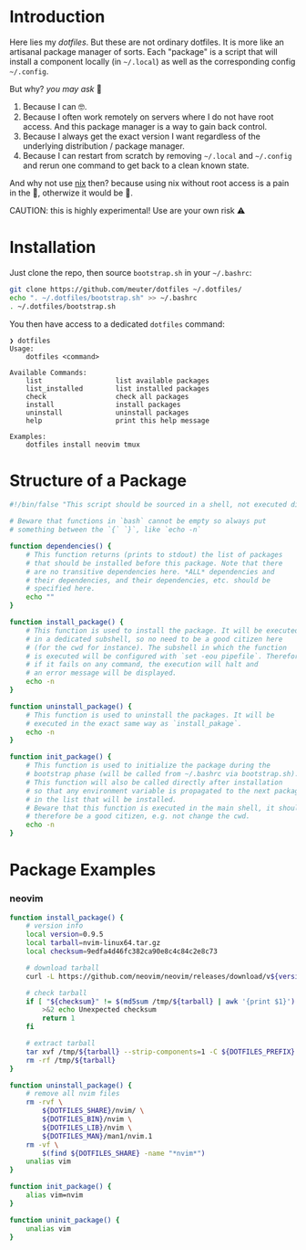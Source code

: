 # Introduction

Here lies my _dotfiles_. But these are not ordinary dotfiles. It is more like
an artisanal package manager of sorts. Each "package" is a script that will
install a component locally (in `~/.local`) as well as the corresponding config
`~/.config`.

But why? _you may ask_ 🤔
1. Because I can 🤓.
2. Because I often work remotely on servers where I do not have root access.
   And this package manager is a way to gain back control.
3. Because I always get the exact version I want regardless of the underlying
   distribution / package manager.
4. Because I can restart from scratch by removing `~/.local` and `~/.config`
   and rerun one command to get back to a clean known state.

And why not use [nix](https://nixos.org/) then? because using nix without root access
is a pain in the 🤡, otherwize it would be 🥇.

CAUTION: this is highly experimental! Use are your own risk ⚠

# Installation

Just clone the repo, then source `bootstrap.sh` in your `~/.bashrc`:

```bash
git clone https://github.com/meuter/dotfiles ~/.dotfiles/
echo ". ~/.dotfiles/bootstrap.sh" >> ~/.bashrc
. ~/.dotfiles/bootstrap.sh
```

You then have access to a dedicated `dotfiles` command:

```
❯ dotfiles
Usage:
    dotfiles <command>

Available Commands:
    list                  list available packages
    list_installed        list installed packages
    check                 check all packages
    install               install packages
    uninstall             uninstall packages
    help                  print this help message

Examples:
    dotfiles install neovim tmux
```

# Structure of a Package

```bash
#!/bin/false "This script should be sourced in a shell, not executed directly"

# Beware that functions in `bash` cannot be empty so always put
# something between the `{` `}`, like `echo -n`

function dependencies() {
    # This function returns (prints to stdout) the list of packages
    # that should be installed before this package. Note that there
    # are no transitive dependencies here. *ALL* dependencies and
    # their dependencies, and their dependencies, etc. should be
    # specified here.
    echo ""
}

function install_package() {
    # This function is used to install the package. It will be executed
    # in a dedicated subshell, so no need to be a good citizen here
    # (for the cwd for instance). The subshell in which the function
    # is executed will be configured with `set -eou pipefile`. Therefore
    # if it fails on any command, the execution will halt and
    # an error message will be displayed.
    echo -n
}

function uninstall_package() {
    # This function is used to uninstall the packages. It will be
    # executed in the exact same way as `install_pakage`.
    echo -n
}

function init_package() {
    # This function is used to initialize the package during the
    # bootstrap phase (will be called from ~/.bashrc via bootstrap.sh).
    # This function will also be called directly after installation
    # so that any environment variable is propagated to the next package
    # in the list that will be installed.
    # Beware that this function is executed in the main shell, it should
    # therefore be a good citizen, e.g. not change the cwd.
    echo -n
}

```

# Package Examples

### neovim

```bash
function install_package() {
    # version info
    local version=0.9.5
    local tarball=nvim-linux64.tar.gz
    local checksum=9edfa4d46fc382ca90e8c4c84c2e8c73

    # download tarball
    curl -L https://github.com/neovim/neovim/releases/download/v${version}/${tarball} --output /tmp/${tarball}

    # check tarball
    if [ "${checksum}" != $(md5sum /tmp/${tarball} | awk '{print $1}') ]; then
        >&2 echo Unexpected checksum
        return 1
    fi

    # extract tarball
    tar xvf /tmp/${tarball} --strip-components=1 -C ${DOTFILES_PREFIX}
    rm -rf /tmp/${tarball}
}

function uninstall_package() {
    # remove all nvim files
    rm -rvf \
        ${DOTFILES_SHARE}/nvim/ \
        ${DOTFILES_BIN}/nvim \
        ${DOTFILES_LIB}/nvim \
        ${DOTFILES_MAN}/man1/nvim.1
    rm -vf \
        $(find ${DOTFILES_SHARE} -name "*nvim*")
    unalias vim
}

function init_package() {
    alias vim=nvim
}

function uninit_package() {
    unalias vim
}

```

